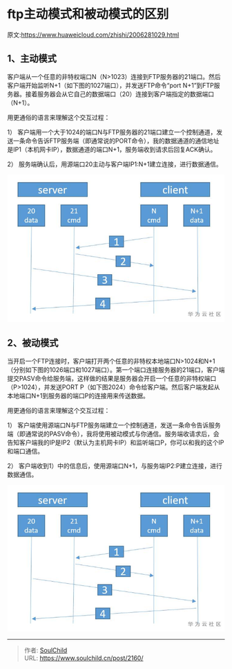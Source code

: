 # ftp主动模式和被动模式的区别

<!--more-->
原文:https://www.huaweicloud.com/zhishi/2006281029.html
## 1、主动模式

客户端从一个任意的非特权端口N（N>1023）连接到FTP服务器的21端口。然后客户端开始监听N+1（如下图的1027端口），并发送FTP命令“port N+1”到FTP服务器。接着服务器会从它自己的数据端口（20）连接到客户端指定的数据端口（N+1）。

用更通俗的语言来理解这个交互过程：

1）  客户端用一个大于1024的端口N与FTP服务器的21端口建立一个控制通道，发送一条命令告诉FTP服务端（即通常说的PORT命令），我的数据通道的通信地址是IP1（本机网卡IP），数据通道的端口N+1，服务端收到请求后回复ACK确认。

2）  服务端确认后，用源端口20主动与客户端IP1:N+1建立连接，进行数据通信。

![71329-og9czewmrpo.png](images/4125802250.png)

## 2、被动模式

当开启一个FTP连接时，客户端打开两个任意的非特权本地端口N>1024和N+1（分别如下图的1026端口和1027端口）。第一个端口连接服务器的21端口，客户端提交PASV命令给服务端，这样做的结果是服务器会开启一个任意的非特权端口（P>1024），并发送PORT P（如下图2024）命令给客户端。然后客户端发起从本地端口N+1到服务器的端口P的连接用来传送数据。

用更通俗的语言来理解这个交互过程：

1）  客户端使用源端口N与FTP服务端建立一个控制通道，发送一条命令告诉服务端（即通常说的PASV命令），我将使用被动模式与你通信。服务端收请求后，会告知客户端我的IP是IP2（默认为主机网卡IP）和监听端口P，你可以和我的这个IP和端口通信。

2）  客户端收到1）中的信息后，使用源端口N+1，与服务端IP2:P建立连接，进行数据通信。

![27657-e4fu5a5zgeh.png](images/4125802250.png)


---

> 作者: [SoulChild](https://www.soulchild.cn)  
> URL: https://www.soulchild.cn/post/2160/  

